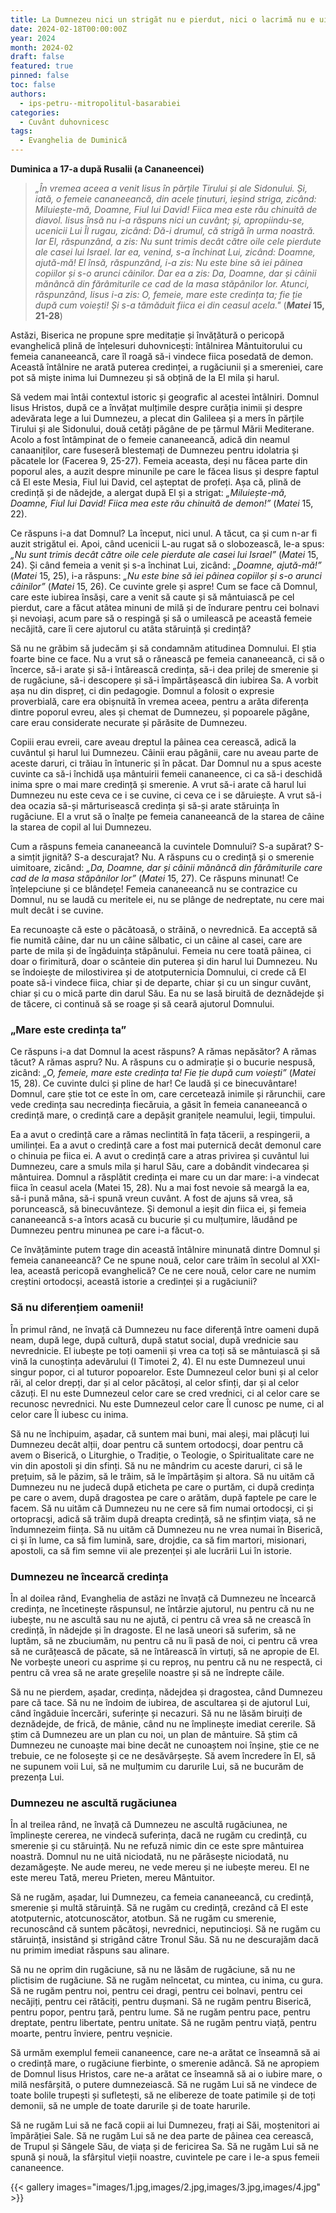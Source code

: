 ```yaml
---
title: La Dumnezeu nici un strigăt nu e pierdut, nici o lacrimă nu e uitată
date: 2024-02-18T00:00:00Z
year: 2024
month: 2024-02
draft: false
featured: true
pinned: false
toc: false
authors:
  - ips-petru--mitropolitul-basarabiei  
categories:
  - Cuvânt duhovnicesc
tags:
  - Evanghelia de Duminică
---
```

**Duminica a 17-a după Rusalii (a Cananeencei)**

> _„În vremea aceea a venit Iisus în părțile Tirului și ale Sidonului. Și, iată, o femeie cananeeancă, din acele ținuturi, ieșind striga, zicând: Miluiește-mă, Doamne, Fiul lui David! Fiica mea este rău chinuită de diavol. Iisus însă nu i-a răspuns nici un cuvânt; și, apropiindu-se, ucenicii Lui Îl rugau, zicând: Dă-i drumul, că strigă în urma noastră. Iar El, răspunzând, a zis: Nu sunt trimis decât către oile cele pierdute ale casei lui Israel. Iar ea, venind, s-a închinat Lui, zicând: Doamne, ajută-mă! El însă, răspunzând, i-a zis: Nu este bine să iei pâinea copiilor și s-o arunci câinilor. Dar ea a zis: Da, Doamne, dar și câinii mănâncă din fărâmiturile ce cad de la masa stăpânilor lor. Atunci, răspunzând, Iisus i-a zis: O, femeie, mare este credința ta; fie ție după cum voiești! Și s-a tămăduit fiica ei din ceasul acela."_ (**_Matei_ 15, 21-28**)

Astăzi, Biserica ne propune spre meditație și învățătură o pericopă evanghelică plină de înțelesuri duhovnicești: întâlnirea Mântuitorului cu femeia cananeeancă, care îl roagă să-i vindece fiica posedată de demon. Această întâlnire ne arată puterea credinței, a rugăciunii și a smereniei, care pot să miște inima lui Dumnezeu și să obțină de la El mila și harul.

Să vedem mai întâi contextul istoric și geografic al acestei întâlniri. Domnul Iisus Hristos, după ce a învățat mulțimile despre curăția inimii și despre adevărata lege a lui Dumnezeu, a plecat din Galileea și a mers în părțile Tirului și ale Sidonului, două cetăți păgâne de pe țărmul Mării Mediterane. Acolo a fost întâmpinat de o femeie cananeeancă, adică din neamul canaaniților, care fuseseră blestemați de Dumnezeu pentru idolatria și păcatele lor (Facerea 9, 25-27). Femeia aceasta, deși nu făcea parte din poporul ales, a auzit despre minunile pe care le făcea Iisus și despre faptul că El este Mesia, Fiul lui David, cel așteptat de profeți. Așa că, plină de credință și de nădejde, a alergat după El și a strigat: _„Miluiește-mă, Doamne, Fiul lui David! Fiica mea este rău chinuită de demon!”_  (_Matei_ 15, 22).

Ce răspuns i-a dat Domnul? La început, nici unul. A tăcut, ca și cum n-ar fi auzit strigătul ei. Apoi, când ucenicii L-au rugat să o slobozească, le-a spus: _„Nu sunt trimis decât către oile cele pierdute ale casei lui Israel”_ (_Matei_ 15, 24). Și când femeia a venit și s-a închinat Lui, zicând: _„Doamne, ajută-mă!”_ (_Matei_ 15, 25), i-a răspuns: _„Nu este bine să iei pâinea copiilor și s-o arunci câinilor”_ (_Matei_ 15, 26). Ce cuvinte grele și aspre! Cum se face că Domnul, care este iubirea însăși, care a venit să caute și să mântuiască pe cel pierdut, care a făcut atâtea minuni de milă și de îndurare pentru cei bolnavi și nevoiași, acum pare să o respingă și să o umilească pe această femeie necăjită, care îi cere ajutorul cu atâta stăruință și credință?

Să nu ne grăbim să judecăm și să condamnăm atitudinea Domnului. El știa foarte bine ce face. Nu a vrut să o rănească pe femeia cananeeancă, ci să o încerce, să-i arate și să-i întărească credința, să-i dea prilej de smerenie și de rugăciune, să-i descopere și să-i împărtășească din iubirea Sa. A vorbit așa nu din dispreț, ci din pedagogie. Domnul a folosit o expresie proverbială, care era obișnuită în vremea aceea, pentru a arăta diferența dintre poporul evreu, ales și chemat de Dumnezeu, și popoarele păgâne, care erau considerate necurate și părăsite de Dumnezeu.

Copiii erau evreii, care aveau dreptul la pâinea cea cerească, adică la cuvântul și harul lui Dumnezeu. Câinii erau păgânii, care nu aveau parte de aceste daruri, ci trăiau în întuneric și în păcat. Dar Domnul nu a spus aceste cuvinte ca să-i închidă ușa mântuirii femeii cananeence, ci ca să-i deschidă inima spre o mai mare credință și smerenie. A vrut să-i arate că harul lui Dumnezeu nu este ceva ce i se cuvine, ci ceva ce i se dăruiește. A vrut să-i dea ocazia să-și mărturisească credința și să-și arate stăruința în rugăciune. El a vrut să o înalțe pe femeia cananeeancă de la starea de câine la starea de copil al lui Dumnezeu.

Cum a răspuns femeia cananeeancă la cuvintele Domnului? S-a supărat? S-a simțit jignită? S-a descurajat? Nu. A răspuns cu o credință și o smerenie uimitoare, zicând: _„Da, Doamne, dar și câinii mănâncă din fărâmiturile care cad de la masa stăpânilor lor”_ (_Matei_ 15, 27). Ce răspuns minunat! Ce înțelepciune și ce blândețe! Femeia cananeeancă nu se contrazice cu Domnul, nu se laudă cu meritele ei, nu se plânge de nedreptate, nu cere mai mult decât i se cuvine.

Ea recunoaște că este o păcătoasă, o străină, o nevrednică. Ea acceptă să fie numită câine, dar nu un câine sălbatic, ci un câine al casei, care are parte de mila și de îngăduința stăpânului. Femeia nu cere toată pâinea, ci doar o firimitură, doar o scânteie din puterea și din harul lui Dumnezeu. Nu se îndoiește de milostivirea și de atotputernicia Domnului, ci crede că El poate să-i vindece fiica, chiar și de departe, chiar și cu un singur cuvânt, chiar și cu o mică parte din darul Său. Ea nu se lasă biruită de deznădejde și de tăcere, ci continuă să se roage și să ceară ajutorul Domnului.

### „Mare este credința ta”

Ce răspuns i-a dat Domnul la acest răspuns? A rămas nepăsător? A rămas tăcut? A rămas aspru? Nu. A răspuns cu o admirație și o bucurie nespusă, zicând: _„O, femeie, mare este credința ta! Fie ție după cum voiești”_ (_Matei_ 15, 28). Ce cuvinte dulci și pline de har! Ce laudă și ce binecuvântare! Domnul, care știe tot ce este în om, care cercetează inimile și rărunchii, care vede credința sau necredința fiecăruia, a găsit în femeia cananeeancă o credință mare, o credință care a depășit granițele neamului, legii, timpului.

Ea a avut o credință care a rămas neclintită în fața tăcerii, a respingerii, a umilinței. Ea a avut o credință care a fost mai puternică decât demonul care o chinuia pe fiica ei. A avut o credință care a atras privirea și cuvântul lui Dumnezeu, care a smuls mila și harul Său, care a dobândit vindecarea și mântuirea. Domnul a răsplătit credința ei mare cu un dar mare: i-a vindecat fiica în ceasul acela (Matei 15, 28). Nu a mai fost nevoie să meargă la ea, să-i pună mâna, să-i spună vreun cuvânt. A fost de ajuns să vrea, să poruncească, să binecuvânteze. Și demonul a ieșit din fiica ei, și femeia cananeeancă s-a întors acasă cu bucurie și cu mulțumire, lăudând pe Dumnezeu pentru minunea pe care i-a făcut-o.

Ce învățăminte putem trage din această întâlnire minunată dintre Domnul și femeia cananeeancă? Ce ne spune nouă, celor care trăim în secolul al XXI-lea, această pericopă evanghelică? Ce ne cere nouă, celor care ne numim creștini ortodocși, această istorie a credinței și a rugăciunii?

### Să nu diferențiem oamenii!

În primul rând, ne învață că Dumnezeu nu face diferență între oameni după neam, după lege, după cultură, după statut social, după vrednicie sau nevrednicie. El iubește pe toți oamenii și vrea ca toți să se mântuiască și să vină la cunoștința adevărului (I Timotei 2, 4). El nu este Dumnezeul unui singur popor, ci al tuturor popoarelor. Este Dumnezeul celor buni și al celor răi, al celor drepți, dar și al celor păcătoși, al celor sfinți, dar și al celor căzuți. El nu este Dumnezeul celor care se cred vrednici, ci al celor care se recunosc nevrednici. Nu este Dumnezeul celor care Îl cunosc pe nume, ci al celor care Îl iubesc cu inima.

Să nu ne închipuim, așadar, că suntem mai buni, mai aleși, mai plăcuți lui Dumnezeu decât alții, doar pentru că suntem ortodocși, doar pentru că avem o Biserică, o Liturghie, o Tradiție, o Teologie, o Spiritualitate care ne vin din apostoli și din sfinți. Să nu ne mândrim cu aceste daruri, ci să le prețuim, să le păzim, să le trăim, să le împărtășim și altora. Să nu uităm că Dumnezeu nu ne judecă după eticheta pe care o purtăm, ci după credința pe care o avem, după dragostea pe care o arătăm, după faptele pe care le facem. Să nu uităm că Dumnezeu nu ne cere să fim numai ortodocși, ci și ortopracşi, adică să trăim după dreapta credință, să ne sfințim viața, să ne îndumnezeim ființa. Să nu uităm că Dumnezeu nu ne vrea numai în Biserică, ci și în lume, ca să fim lumină, sare, drojdie, ca să fim martori, misionari, apostoli, ca să fim semne vii ale prezenței și ale lucrării Lui în istorie.

### Dumnezeu ne încearcă credința

În al doilea rând, Evanghelia de astăzi ne învață că Dumnezeu ne încearcă credința, ne încetinește răspunsul, ne întârzie ajutorul, nu pentru că nu ne iubește, nu ne ascultă sau nu ne ajută, ci pentru că vrea să ne crească în credință, în nădejde și în dragoste. El ne lasă uneori să suferim, să ne luptăm, să ne zbuciumăm, nu pentru că nu îi pasă de noi, ci pentru că vrea să ne curățească de păcate, să ne întărească în virtuți, să ne apropie de El. Ne vorbește uneori cu asprime și cu reproș, nu pentru că nu ne respectă, ci pentru că vrea să ne arate greșelile noastre și să ne îndrepte căile.

Să nu ne pierdem, așadar, credința, nădejdea și dragostea, când Dumnezeu pare că tace. Să nu ne îndoim de iubirea, de ascultarea și de ajutorul Lui, când îngăduie încercări, suferințe și necazuri. Să nu ne lăsăm biruiți de deznădejde, de frică, de mânie, când nu ne împlinește imediat cererile. Să știm că Dumnezeu are un plan cu noi, un plan de mântuire. Să știm că Dumnezeu ne cunoaște mai bine decât ne cunoaștem noi înșine, știe ce ne trebuie, ce ne folosește și ce ne desăvârșește. Să avem încredere în El, să ne supunem voii Lui, să ne mulțumim cu darurile Lui, să ne bucurăm de prezența Lui.

### Dumnezeu ne ascultă rugăciunea

În al treilea rând, ne învață că Dumnezeu ne ascultă rugăciunea, ne împlinește cererea, ne vindecă suferința, dacă ne rugăm cu credință, cu smerenie și cu stăruință. Nu ne refuză nimic din ce este spre mântuirea noastră. Domnul nu ne uită niciodată, nu ne părăsește niciodată, nu dezamăgește. Ne aude mereu, ne vede mereu și ne iubește mereu. El ne este mereu Tată, mereu Prieten, mereu Mântuitor.

Să ne rugăm, așadar, lui Dumnezeu, ca femeia cananeeancă, cu credință, smerenie și multă stăruință. Să ne rugăm cu credință, crezând că El este atotputernic, atotcunoscător, atotbun. Să ne rugăm cu smerenie, recunoscând că suntem păcătoși, nevrednici, neputincioși. Să ne rugăm cu stăruință, insistând și strigând către Tronul Său. Să nu ne descurajăm dacă nu primim imediat răspuns sau alinare.

Să nu ne oprim din rugăciune, să nu ne lăsăm de rugăciune, să nu ne plictisim de rugăciune. Să ne rugăm neîncetat, cu mintea, cu inima, cu gura. Să ne rugăm pentru noi, pentru cei dragi, pentru cei bolnavi, pentru cei necăjiți, pentru cei rătăciți, pentru dușmani. Să ne rugăm pentru Biserică, pentru popor, pentru țară, pentru lume. Să ne rugăm pentru pace, pentru dreptate, pentru libertate, pentru unitate. Să ne rugăm pentru viață, pentru moarte, pentru înviere, pentru veșnicie.

Să urmăm exemplul femeii cananeence, care ne-a arătat ce înseamnă să ai o credință mare, o rugăciune fierbinte, o smerenie adâncă. Să ne apropiem de Domnul Iisus Hristos, care ne-a arătat ce înseamnă să ai o iubire mare, o milă nesfârșită, o putere dumnezeiască. Să ne rugăm Lui să ne vindece de toate bolile trupești și sufletești, să ne elibereze de toate patimile și de toți demonii, să ne umple de toate darurile și de toate harurile.

Să ne rugăm Lui să ne facă copii ai lui Dumnezeu, frați ai Săi, moștenitori ai împărăției Sale. Să ne rugăm Lui să ne dea parte de pâinea cea cerească, de Trupul și Sângele Său, de viața și de fericirea Sa. Să ne rugăm Lui să ne spună și nouă, la sfârșitul vieții noastre, cuvintele pe care i le-a spus femeii cananeence.

{{< gallery images="images/1.jpg,images/2.jpg,images/3.jpg,images/4.jpg" >}}
